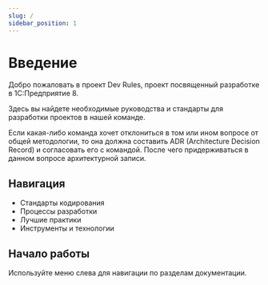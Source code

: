 ```yaml
---
slug: /
sidebar_position: 1
---
```


# Введение

Добро пожаловать в проект Dev Rules, проект посвященный разработке в 1С:Предприятие 8.

Здесь вы найдете необходимые руководства и стандарты для разработки проектов в нашей команде.

Если какая-либо команда хочет отклониться в том или ином вопросе от общей методологии, то она должна составить ADR (Architecture Decision Record) и согласовать его с командой. После чего придерживаться в данном вопросе архитектурной записи.

## Навигация

- Стандарты кодирования
- Процессы разработки
- Лучшие практики
- Инструменты и технологии

## Начало работы

Используйте меню слева для навигации по разделам документации.

